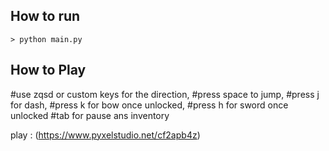 ## How to run

    > python main.py
## How to Play

#use zqsd or custom keys for the direction,
#press space to jump,
#press j for dash,
#press k for bow once unlocked,
#press h for sword once unlocked
#tab for pause ans inventory

play : (https://www.pyxelstudio.net/cf2apb4z)
